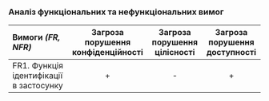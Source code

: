 ### Аналіз функціональних та нефункціональних вимог

| Вимоги *(FR, NFR)*| Загроза порушення конфіденційності | Загроза порушення цілісності | Загроза порушення доступності |
|:------------- |:---------------:| :---------------:|:---------------:|
|FR1. Функція ідентифікації в застосунку| + | - | + |
